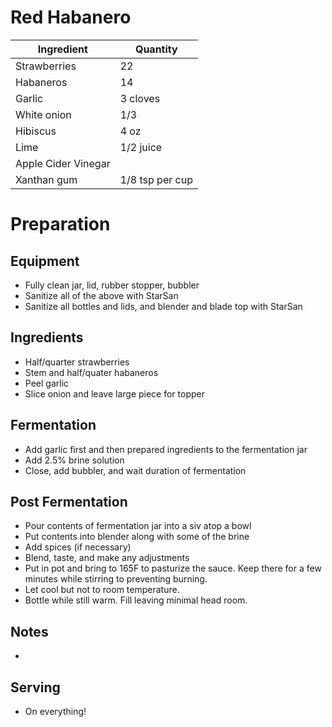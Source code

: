 # Red Habanero

| Ingredient     | Quantity        |
| -------------- | --------------- |
| Strawberries  | 22               |
| Habaneros      | 14               |
| Garlic         | 3 cloves        |
| White onion    | 1/3             |
| Hibiscus | 4 oz |
| Lime           | 1/2 juice |
| Apple Cider Vinegar | |
| Xanthan gum    | 1/8 tsp per cup |

# Preparation

## Equipment

* Fully clean jar, lid, rubber stopper, bubbler
* Sanitize all of the above with StarSan
* Sanitize all bottles and lids, and blender and blade top with StarSan

## Ingredients

* Half/quarter strawberries
* Stem and half/quater habaneros
* Peel garlic
* Slice onion and leave large piece for topper

## Fermentation

* Add garlic first and then prepared ingredients to the fermentation jar
* Add 2.5% brine solution
* Close, add bubbler, and wait duration of fermentation

## Post Fermentation

* Pour contents of fermentation jar into a siv atop a bowl
* Put contents into blender along with some of the brine
* Add spices (if necessary)
* Blend, taste, and make any adjustments
* Put in pot and bring to 165F to pasturize the sauce. Keep there for a few minutes while stirring to preventing burning.
* Let cool but not to room temperature.
* Bottle while still warm. Fill leaving minimal head room.

## Notes

*

## Serving

* On everything!
